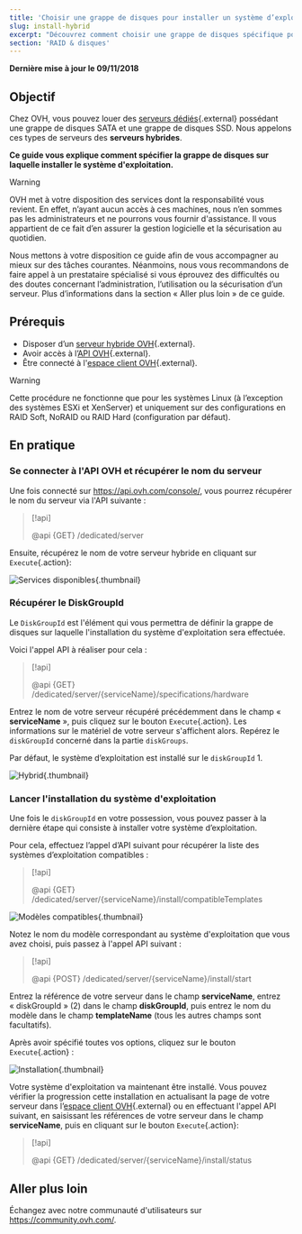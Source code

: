 ```yaml
---
title: 'Choisir une grappe de disques pour installer un système d’exploitation'
slug: install-hybrid
excerpt: "Découvrez comment choisir une grappe de disques spécifique pour installer votre système d'exploitation"
section: 'RAID & disques'
---
```


**Dernière mise à jour le 09/11/2018**

## Objectif

Chez OVH, vous pouvez louer des [serveurs dédiés](https://www.ovh.com/fr/serveurs_dedies/){.external} possédant une grappe de disques SATA et une grappe de disques SSD. Nous appelons ces types de serveurs des **serveurs hybrides**.

**Ce guide vous explique comment spécifier la grappe de disques sur laquelle installer le système d'exploitation.**

> [!warning]
> 
> OVH met à votre disposition des services dont la responsabilité vous revient. En effet, n’ayant aucun accès à ces machines, nous n’en sommes pas les administrateurs et ne pourrons vous fournir d'assistance. Il vous appartient de ce fait d’en assurer la gestion logicielle et la sécurisation au quotidien.
> 
> Nous mettons à votre disposition ce guide afin de vous accompagner au mieux sur des tâches courantes. Néanmoins, nous vous recommandons de faire appel à un prestataire spécialisé si vous éprouvez des difficultés ou des doutes concernant l’administration, l’utilisation ou la sécurisation d’un serveur. Plus d’informations dans la section « Aller plus loin » de ce guide.
>

## Prérequis

* Disposer d’un [serveur hybride OVH](https://www.ovh.com/fr/serveurs_dedies/){.external}.
* Avoir accès à l’[API OVH](https://api.ovh.com/console/){.external}.
* Être connecté à l'[espace client OVH](https://www.ovh.com/auth/?action=gotomanager){.external}.

> [!warning]
>
> Cette procédure ne fonctionne que pour les systèmes Linux (à l’exception des systèmes ESXi et XenServer) et uniquement sur des configurations en RAID Soft, NoRAID ou RAID Hard (configuration par défaut).
> 

## En pratique

### Se connecter à l'API OVH et récupérer le nom du serveur

Une fois connecté sur <https://api.ovh.com/console/>, vous pourrez récupérer le nom du serveur via l'API suivante :

> [!api]
>
> @api {GET} /dedicated/server
> 

Ensuite, récupérez le nom de votre serveur hybride en cliquant sur `Execute`{.action}:

![Services disponibles](images/services-01.png){.thumbnail}

### Récupérer le DiskGroupId

Le `DiskGroupId` est l'élément qui vous permettra de définir la grappe de disques sur laquelle l'installation du système d'exploitation sera effectuée. 

Voici l'appel API à réaliser pour cela :

> [!api]
>
> @api {GET} /dedicated/server/{serviceName}/specifications/hardware
> 

Entrez le nom de votre serveur récupéré précédemment dans le champ « **serviceName** », puis cliquez sur le bouton `Execute`{.action}. Les informations sur le matériel de votre serveur s'affichent alors. Repérez le `diskGroupId` concerné dans la partie `diskGroups`.

Par défaut, le système d’exploitation est installé sur le `diskGroupId` 1.

![Hybrid](images/hybrid-01.png){.thumbnail}

### Lancer l'installation du système d'exploitation

Une fois le `diskGroupId` en votre possession, vous pouvez passer à la dernière étape qui consiste à installer votre système d’exploitation.

Pour cela, effectuez l’appel d’API suivant pour récupérer la liste des systèmes d’exploitation compatibles :

> [!api]
>
> @api {GET} /dedicated/server/{serviceName}/install/compatibleTemplates
> 

![Modèles compatibles](images/templates-01.png){.thumbnail}

Notez le nom du modèle correspondant au système d'exploitation que vous avez choisi, puis passez à l'appel API suivant :

> [!api]
>
> @api {POST} /dedicated/server/{serviceName}/install/start
> 

Entrez la référence de votre serveur dans le champ **serviceName**, entrez « diskGroupId » (2) dans le champ **diskGroupId**, puis entrez le nom du modèle dans le champ **templateName** (tous les autres champs sont facultatifs).

Après avoir spécifié toutes vos options, cliquez sur le bouton `Execute`{.action} :

![Installation](images/install-01.png){.thumbnail}

Votre système d'exploitation va maintenant être installé. Vous pouvez vérifier la progression cette installation en actualisant la page de votre serveur dans l’[espace client OVH](https://www.ovh.com/auth/?action=gotomanager){.external} ou en effectuant l'appel API suivant, en saisissant les références de votre serveur dans le champ **serviceName**, puis en cliquant sur le bouton `Execute`{.action}:

> [!api]
>
> @api {GET} /dedicated/server/{serviceName}/install/status
> 

## Aller plus loin

Échangez avec notre communauté d'utilisateurs sur <https://community.ovh.com/>.